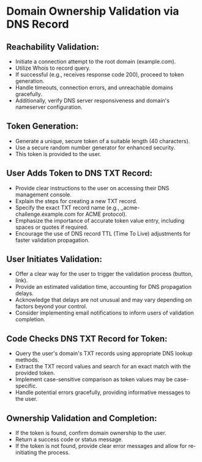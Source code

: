 # Domain Ownership Validation via DNS Record

## Reachability Validation:

- Initiate a connection attempt to the root domain (example.com).
- Utilize Whois to record query.
- If successful (e.g., receives response code 200), proceed to token generation.
- Handle timeouts, connection errors, and unreachable domains gracefully.
- Additionally, verify DNS server responsiveness and domain's nameserver configuration.

## Token Generation:

- Generate a unique, secure token of a suitable length (40 characters).
- Use a secure random number generator for enhanced security.
- This token is provided to the user.

## User Adds Token to DNS TXT Record:

- Provide clear instructions to the user on accessing their DNS management console. 
- Explain the steps for creating a new TXT record. 
- Specify the exact TXT record name (e.g., _acme-challenge.example.com for ACME protocol). 
- Emphasize the importance of accurate token value entry, including spaces or quotes if required. 
- Encourage the use of DNS record TTL (Time To Live) adjustments for faster validation propagation.

## User Initiates Validation:

- Offer a clear way for the user to trigger the validation process (button, link).
- Provide an estimated validation time, accounting for DNS propagation delays.
- Acknowledge that delays are not unusual and may vary depending on factors beyond your control.
- Consider implementing email notifications to inform users of validation completion.

## Code Checks DNS TXT Record for Token:

- Query the user's domain's TXT records using appropriate DNS lookup methods.
- Extract the TXT record values and search for an exact match with the provided token.
- Implement case-sensitive comparison as token values may be case-specific.
- Handle potential errors gracefully, providing informative messages to the user.

## Ownership Validation and Completion:

- If the token is found, confirm domain ownership to the user.
- Return a success code or status message.
- If the token is not found, provide clear error messages and allow for re-initiating the process.